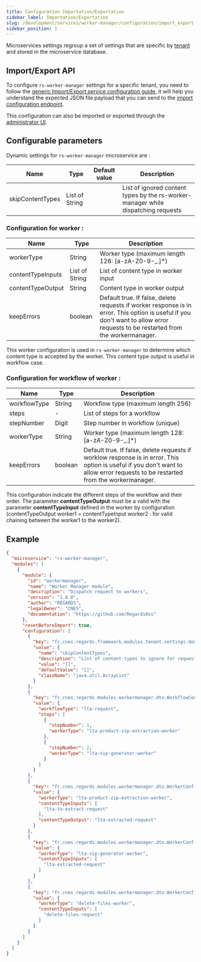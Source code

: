 ```yaml
---
title: Configuration Importation/Exportation
sidebar_label: Importation/Exportation
slug: /development/services/worker-manager/configuration/import_export
sidebar_position: 1
---
```


Microservices settings regroup a set of settings that are specific by [tenant](../../../concepts/03-multitenant.md)
and stored in the microservice database.

## Import/Export API

To configure `rs-worker-manager` settings for a specific tenant, you need to follow the [generic Import/Export service
configuration guide](../../common/import-export-configuration.md), it will help you understand the expected JSON
file payload that you can send to the
[import configuration endpoint](../api-guides/rest/api-swagger.mdx#tag/module-manager-controller/operation/importConfiguration).

This configuration can also be imported or exported
through the [administrator UI](../../../../user-documentation/2-project-configuration/microservices.md).

## Configurable parameters

Dynamic settings for `rs-worker-manager` microservice are :

| Name             | Type           | Default value | Description                                                                       |
|------------------|----------------|---------------|-----------------------------------------------------------------------------------|
| skipContentTypes | List of String |               | List of ignored content types by the rs-worker-manager while dispatching requests |

### Configuration for worker :

| Name              | Type           | Description                                                                                                                                                                     |
|-------------------|----------------|---------------------------------------------------------------------------------------------------------------------------------------------------------------------------------|
| workerType        | String         | Worker type (maximum length 128: [a-zA-Z0-9-_.]*)                                                                                                                               |
| contentTypeInputs | List of String | List of content type in worker input                                                                                                                                            |
| contentTypeOutput | String         | Content type in worker output                                                                                                                                                   |
| keepErrors        | boolean        | Default true. If false, delete requests if worker response is in error. This option is useful if you don't want to allow error requests to be restarted from the workermanager. |

This worker configuration is used in `rs-worker-manager` to determine which content type is accepted by the worker. This
content type output is useful in workflow case.

### Configuration for workflow of worker :

| Name         | Type    | Description                                                                                                                                                                      |
|--------------|---------|----------------------------------------------------------------------------------------------------------------------------------------------------------------------------------|
| workflowType | String  | Workflow type (maximum length 256)                                                                                                                                               |
| steps        | -       | List of steps for a workflow                                                                                                                                                     |
| stepNumber   | Digit   | Step number in workflow (unique)                                                                                                                                                 |
| workerType   | String  | Worker type (maximum length 128: [a-zA-Z0-9-_.]*)                                                                                                                                |
| keepErrors   | boolean | Default true. If false, delete requests if worklow response is in error. This option is useful if you don't want to allow error requests to be restarted from the workermanager. |

This configuration indicate the different steps of the workflow and their order.
The parameter **contentTypeOutput** must be a valid with the parameter **contentTypeInput** defined in the worker by
configuration (contentTypeOutput worker1 = contentTypeInput worker2 : for valid chaining between the worker1 to the
worker2).

## Example

```json title='rs-worker-manager configuration file example'
{
  "microservice": "rs-worker-manager",
  "modules": [
    {
      "module": {
        "id": "workermanager",
        "name": "Worker Manager module",
        "description": "Dispatch request to workers",
        "version": "1.8.0",
        "author": "REGARDS",
        "legalOwner": "CNES",
        "documentation": "https://github.com/RegardsOss"
      },
      "resetBeforeImport": true,
      "configuration": [
        {
          "key": "fr.cnes.regards.framework.modules.tenant.settings.domain.DynamicTenantSetting",
          "value": {
            "name": "skipContentTypes",
            "description": "List of content-types to ignore for requests dispatch.",
            "value": "[]",
            "defaultValue": "[]",
            "className": "java.util.ArrayList"
          }
        },
        {
          "key": "fr.cnes.regards.modules.workermanager.dto.WorkflowConfigDto",
          "value": {
            "workflowType": "lta-request",
            "steps": [
              {
                "stepNumber": 1,
                "workerType": "lta-product-zip-extraction-worker"
              },
              {
                "stepNumber": 2,
                "workerType": "lta-sip-generator-worker"
              }
            ]
          }
        },
        {
          "key": "fr.cnes.regards.modules.workermanager.dto.WorkerConfigDto",
          "value": {
            "workerType": "lta-product-zip-extraction-worker",
            "contentTypeInputs": [
              "lta-to-extract-request"
            ],
            "contentTypeOutput": "lta-extracted-request"
          }
        },
        {
          "key": "fr.cnes.regards.modules.workermanager.dto.WorkerConfigDto",
          "value": {
            "workerType": "lta-sip-generator-worker",
            "contentTypeInputs": [
              "lta-extracted-request"
            ]
          }
        },
        {
          "key": "fr.cnes.regards.modules.workermanager.dto.WorkerConfigDto",
          "value": {
            "workerType": "delete-files-worker",
            "contentTypeInputs": [
              "delete-files-request"
            ]
          }
        }
      ]
    }
  ]
}
```